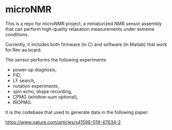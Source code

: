 # microNMR

This is a repo for microNMR project, a miniaturized NMR sensor assembly that can perform high-quality relaxation measurements under extreme conditions. 

Currently, it includes both firmware (in C) and software (in Matlab) that work for Rev aa board.

The sensor performs the following experiments:

- power-up diagnosis,
- FID,
- LF search,
- nutation experiments,
- spin echo, shape recording,
- CPMG (window-sum optional),
- IRCPMG.

It is the codebase that used to generate data in the following paper:

https://www.nature.com/articles/s41598-019-47634-2
